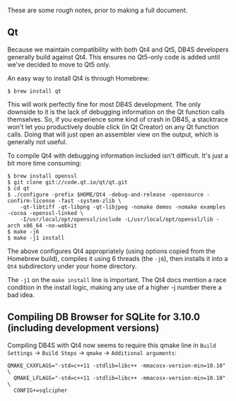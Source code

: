 These are some rough notes, prior to making a full document.

## Qt

Because we maintain compatibility with both Qt4 and Qt5, DB4S developers generally
build against Qt4.  This ensures no Qt5-only code is added until we've decided to
move to Qt5 only.

An easy way to install Qt4 is through Homebrew:

    $ brew install qt

This will work perfectly fine for most DB4S development.  The only downside to it
is the lack of debugging information on the Qt function calls themselves.  So, if
you experience some kind of crash in DB4S, a stacktrace won't let you productively
double click (in Qt Creator) on any Qt function calls.  Doing that will just open
an assembler view on the output, which is generally not useful.

To compile Qt4 with debugging information included isn't difficult.  It's just a
bit more time consuming:

    $ brew install openssl
    $ git clone git://code.qt.io/qt/qt.git
    $ cd qt
    $ ./configure -prefix $HOME/Qt4 -debug-and-release -opensource -confirm-license -fast -system-zlib \
        -qt-libtiff -qt-libpng -qt-libjpeg -nomake demos -nomake examples -cocoa -openssl-linked \
        -I/usr/local/opt/openssl/include -L/usr/local/opt/openssl/lib -arch x86_64 -no-webkit
    $ make -j6
    $ make -j1 install

The above configures Qt4 appropriately (using options copied from the Homebrew build),
compiles it using 6 threads (the `-j6`), then installs it into a `Qt4` subdirectory
under your home directory.

The `-j1` on the `make install` line is important.  The Qt4 docs mention a race
condition in the install logic, making any use of a higher -j number there a bad
idea.

## Compiling DB Browser for SQLite for 3.10.0 (including development versions)

Compiling DB4S with Qt4 now seems to require this qmake line in `Build Settings` → `Build Steps` → `qmake` → `Additional arguments`:

    QMAKE_CXXFLAGS="-std=c++11 -stdlib=libc++ -mmacosx-version-min=10.10" \
      QMAKE_LFLAGS="-std=c++11 -stdlib=libc++ -mmacosx-version-min=10.10" \
      CONFIG+=sqlcipher